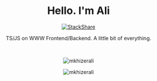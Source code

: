 <h1 align="center">Hello. I'm Ali</h1>
<p align="center"> 
<a href="https://stackshare.io/mkhizerali/stack"><img src="http://img.shields.io/badge/tech-stack-0690fa.svg?style=flat" alt="StackShare"></a>
</p>
<p align="center">TS/JS on WWW Frontend/Backend. A little bit of everything.</p> 
<br />
 
<p align="center"> <img src="https://github-readme-stats.vercel.app/api/top-langs/?username=mkhizerali&layout=compact" alt="mkhizerali" /> </p>
<p align="center"> <img src="https://github-readme-stats.vercel.app/api?username=mkhizerali&show_icons=true" alt="mkhizerali" /> </p>
